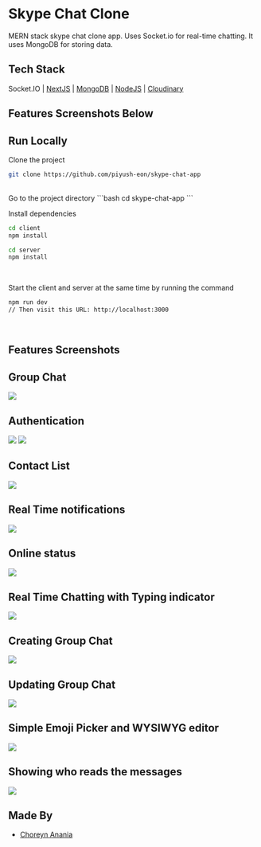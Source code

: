 
# Skype Chat Clone
MERN stack skype chat clone app. Uses Socket.io for real-time chatting. It uses MongoDB for storing data.

## Tech Stack
Socket.IO | [NextJS](https://nextjs.org/) | [MongoDB](https://www.mongodb.com/) | [NodeJS](https://nodejs.org/en/) | [Cloudinary](https://cloudinary.com/)

## Features Screenshots Below
## Run Locally

Clone the project
```bash
git clone https://github.com/piyush-eon/skype-chat-app
```
<br />
Go to the project directory
```bash
cd skype-chat-app
```
<br />
  
Install dependencies
```bash
cd client
npm install

cd server
npm install
```
<br />
  

Start the client and server at the same time by running the command
```bash
npm run dev
// Then visit this URL: http://localhost:3000 
```
<br />

## Features Screenshots

## Group Chat
![](https://res.cloudinary.com/dcdwu2zss/image/upload/v1663471055/chat_app/zaapjrdnl0mruqhmhod3.jpg)

## Authentication
![](https://res.cloudinary.com/dcdwu2zss/image/upload/v1663470008/chat_app/xt3wdh2ccul7iqmjjfwk.jpg)
![](https://res.cloudinary.com/dcdwu2zss/image/upload/v1663470008/chat_app/svtjeoylbh6ecidw8nxo.jpg)

## Contact List
![](https://res.cloudinary.com/dcdwu2zss/image/upload/v1663472283/chat_app/llaocz6wg52oudxdveji.jpg)

## Real Time notifications
![](https://res.cloudinary.com/dcdwu2zss/image/upload/v1663469531/chat_app/j8hsiwdpykwazdcid6zi.jpg)

## Online status
![](https://res.cloudinary.com/dcdwu2zss/image/upload/v1663472151/chat_app/haltfjqr54ozs61bpvvu.jpg)

## Real Time Chatting with Typing indicator
![](https://res.cloudinary.com/dcdwu2zss/image/upload/v1663467255/chat_app/p7gtscggt2naaf9ao4dk.jpg)

## Creating Group Chat
![](https://res.cloudinary.com/dcdwu2zss/image/upload/v1663429907/chat_app/od4zoqva0mvpewqcnqfe.jpg)

## Updating Group Chat
![](https://res.cloudinary.com/dcdwu2zss/image/upload/v1663429908/chat_app/nlnkurtdqtm10dgn0hro.jpg)

## Simple Emoji Picker and WYSIWYG editor
![](https://res.cloudinary.com/dcdwu2zss/image/upload/v1663429907/chat_app/fcye5fbidwviduqj9xkd.jpg)

## Showing who reads the messages
![](https://res.cloudinary.com/dcdwu2zss/image/upload/v1663466964/chat_app/oruiuk5x4rqz3cb22jy1.jpg)

## Made By
- [Choreyn Anania](https://github.com/piyush-eon)

